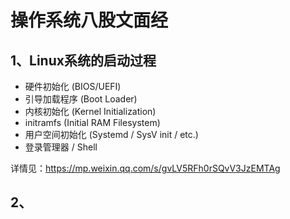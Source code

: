 # 操作系统八股文面经

## 1、Linux系统的启动过程
- 硬件初始化 (BIOS/UEFI)
- 引导加载程序 (Boot Loader)
- 内核初始化 (Kernel Initialization)
- initramfs (Initial RAM Filesystem)
- 用户空间初始化 (Systemd / SysV init / etc.)
- 登录管理器 / Shell

详情见：https://mp.weixin.qq.com/s/gvLV5RFh0rSQvV3JzEMTAg

## 2、